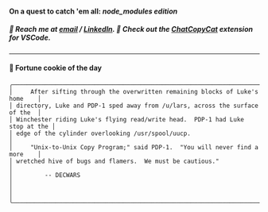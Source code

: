#### On a quest to catch 'em all: *node_modules edition*

##### :calling: Reach me at **[email](mailto:johannes@stenmark.in)** ***/*** **[LinkedIn](https://www.linkedin.com/in/johannes-stenmark)**.  :feet: Check out the [ChatCopyCat](https://github.com/jstenmark/ChatCopyCat) extension for VSCode.

---
#### :cookie: Fortune cookie of the day
```smalltalk
╭──────────────────────────────────────────────────────────────────────────────╮
│     After sifting through the overwritten remaining blocks of Luke's home    │
│ directory, Luke and PDP-1 sped away from /u/lars, across the surface of the  │
│ Winchester riding Luke's flying read/write head.  PDP-1 had Luke stop at the │
│ edge of the cylinder overlooking /usr/spool/uucp.                            │
│     "Unix-to-Unix Copy Program;" said PDP-1.  "You will never find a more    │
│ wretched hive of bugs and flamers.  We must be cautious."                    │
│         -- DECWARS                                                           │
│                                                                              │
╰──────────────────────────────────────────────────────────────────────────────╯
```
